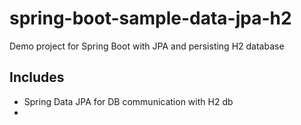 # spring-boot-sample-data-jpa-h2
Demo project for Spring Boot with JPA and persisting H2 database

## Includes
- Spring Data JPA for DB communication with H2 db
-
